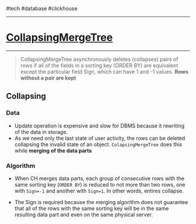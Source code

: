 #tech #database #clickhouse 

---
# [CollapsingMergeTree](https://clickhouse.com/docs/en/engines/table-engines/mergetree-family/collapsingmergetree#table_engine-collapsingmergetree)

---
> CollapsingMergeTree asynchronously deletes (collapses) pairs of rows if all of the fields in a sorting key (ORDER BY) are equivalent except the particular field Sign, which can have 1 and -1 values. **Rows without a pair are kept**

## Collapsing


### Data

- Update operation is expensive and slow for DBMS because it rewriting of the data in storage.
- As we need only the last state of user activity, the rows can be deleted collapsing the invalid state of an object. `ColapsingMergeTree` does this while **merging of the data parts**

### Algorithm
- When CH merges data parts, each group of consecutive rows with the same sorting key (`ORDER BY`) is reduced to not more than two rows, one with `Sign=-1` and another with `Sign=1`. In other words, entires collapse.

- The Sign is required because the merging algorithm does not guarantee that all of the rows with the same sorting key will be in the same resulting data part and even on the same physical server.